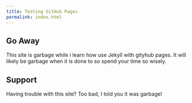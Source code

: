 ```yaml
---
title: Testing GitHub Pages
permalink: index.html
---
```


## Go Away

This site is garbage while i learn how use Jekyll with gityhub pages.
It will likely be garbage when it is done to so spend your time so wisely.

## Support

Having trouble with this site? Too bad, I told you it was garbage!
